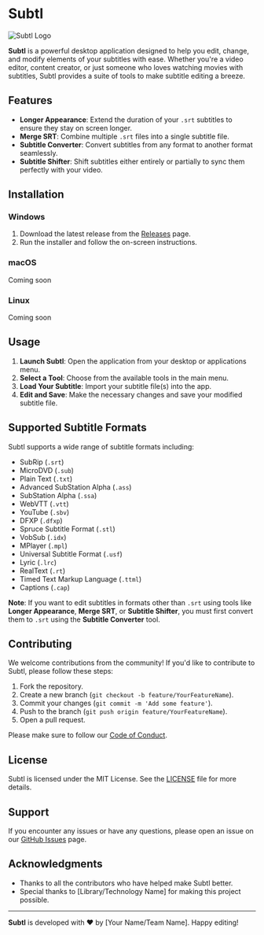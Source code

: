 # Subtl

![Subtl Logo](https://via.placeholder.com/150) <!-- Replace with your logo -->

**Subtl** is a powerful desktop application designed to help you edit, change, and modify elements of your subtitles with ease. Whether you're a video editor, content creator, or just someone who loves watching movies with subtitles, Subtl provides a suite of tools to make subtitle editing a breeze.

## Features

- **Longer Appearance**: Extend the duration of your `.srt` subtitles to ensure they stay on screen longer.
- **Merge SRT**: Combine multiple `.srt` files into a single subtitle file.
- **Subtitle Converter**: Convert subtitles from any format to another format seamlessly.
- **Subtitle Shifter**: Shift subtitles either entirely or partially to sync them perfectly with your video.

## Installation

### Windows
1. Download the latest release from the [Releases](https://github.com/yourusername/Subtl/releases) page.
2. Run the installer and follow the on-screen instructions.

### macOS
Coming soon

### Linux
Coming soon

## Usage

1. **Launch Subtl**: Open the application from your desktop or applications menu.
2. **Select a Tool**: Choose from the available tools in the main menu.
3. **Load Your Subtitle**: Import your subtitle file(s) into the app.
4. **Edit and Save**: Make the necessary changes and save your modified subtitle file.

## Supported Subtitle Formats

Subtl supports a wide range of subtitle formats including:

- SubRip (`.srt`)
- MicroDVD (`.sub`)
- Plain Text (`.txt`)
- Advanced SubStation Alpha (`.ass`)
- SubStation Alpha (`.ssa`)
- WebVTT (`.vtt`)
- YouTube (`.sbv`)
- DFXP (`.dfxp`)
- Spruce Subtitle Format (`.stl`)
- VobSub (`.idx`)
- MPlayer (`.mpl`)
- Universal Subtitle Format (`.usf`)
- Lyric (`.lrc`)
- RealText (`.rt`)
- Timed Text Markup Language (`.ttml`)
- Captions (`.cap`)

**Note**: If you want to edit subtitles in formats other than `.srt` using tools like **Longer Appearance**, **Merge SRT**, or **Subtitle Shifter**, you must first convert them to `.srt` using the **Subtitle Converter** tool.

## Contributing

We welcome contributions from the community! If you'd like to contribute to Subtl, please follow these steps:

1. Fork the repository.
2. Create a new branch (`git checkout -b feature/YourFeatureName`).
3. Commit your changes (`git commit -m 'Add some feature'`).
4. Push to the branch (`git push origin feature/YourFeatureName`).
5. Open a pull request.

Please make sure to follow our [Code of Conduct](CODE_OF_CONDUCT.md).

## License

Subtl is licensed under the MIT License. See the [LICENSE](LICENSE) file for more details.

## Support

If you encounter any issues or have any questions, please open an issue on our [GitHub Issues](https://github.com/yourusername/Subtl/issues) page.

## Acknowledgments

- Thanks to all the contributors who have helped make Subtl better.
- Special thanks to [Library/Technology Name] for making this project possible.

---

**Subtl** is developed with ❤️ by [Your Name/Team Name]. Happy editing!

